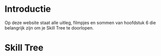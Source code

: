 # Introductie

Op deze website staat alle uitleg, filmpjes en sommen van hoofdstuk 6 die belangrijk zijn om je Skill Tree te doorlopen.

# Skill Tree

